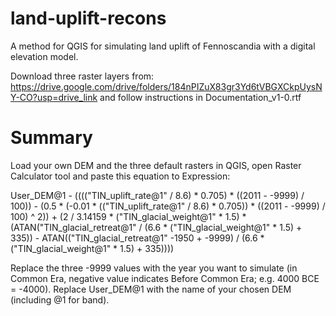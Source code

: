 # land-uplift-recons
A method for QGIS for simulating land uplift of Fennoscandia with a digital elevation model.

Download three raster layers from: https://drive.google.com/drive/folders/184nPIZuX83gr3Yd6tVBGXCkpUysNY-CO?usp=drive_link
and follow instructions in Documentation_v1-0.rtf

# Summary
Load your own DEM and the three default rasters in QGIS, open Raster Calculator tool and paste this equation to Expression:

User_DEM@1 - (((("TIN_uplift_rate@1" / 8.6) * 0.705) * ((2011 - -9999) / 100)) - (0.5 * (-0.01 * (("TIN_uplift_rate@1" / 8.6) * 0.705)) * ((2011 - -9999) / 100) ^ 2)) + (2 / 3.14159 * ("TIN_glacial_weight@1" * 1.5) * (ATAN("TIN_glacial_retreat@1" / (6.6 * ("TIN_glacial_weight@1" * 1.5) + 335)) - ATAN(("TIN_glacial_retreat@1" -1950 + -9999) / (6.6 * ("TIN_glacial_weight@1" * 1.5) + 335))))

Replace the three -9999 values with the year you want to simulate (in Common Era, negative value indicates Before Common Era; e.g. 4000 BCE = -4000).
Replace User_DEM@1 with the name of your chosen DEM (including @1 for band).
